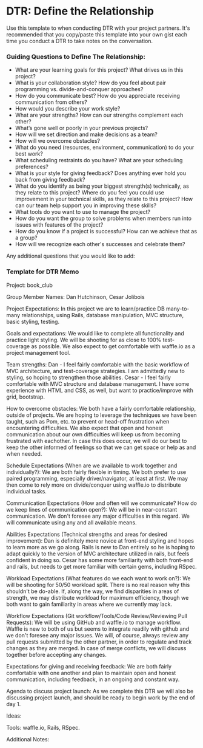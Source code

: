 # DTR: Define the Relationship

Use this template to when conducting DTR with your project partners. It's recommended that you copy/paste this template into your own gist each time you conduct a DTR to take notes on the conversation.

### Guiding Questions to Define The Relationship:

* What are your learning goals for this project? What drives us in this project?
* What is your collaboration style? How do you feel about pair programming vs. divide-and-conquer approaches?
* How do you communicate best? How do you appreciate receiving communication from others?
* How would you describe your work style?
* What are your strengths? How can our strengths complement each other?
* What’s gone well or poorly in your previous projects?
* How will we set direction and make decisions as a team?
* How will we overcome obstacles?
* What do you need (resources, environment, communication) to do your best work?
* What scheduling restraints do you have? What are your scheduling preferences?
* What is your style for giving feedback? Does anything ever hold you back from giving feedback?
* What do you identify as being your biggest strength(s) technically, as they relate to this project? Where do you feel you could use improvement in your technical skills, as they relate to this project? How can our team help support you in improving these skills?
* What tools do you want to use to manage the project?
* How do you want the group to solve problems when members run into issues with features of the project?
* How do you know if a project is successful? How can we achieve that as a group?
* How will we recognize each other's successes and celebrate them?

Any additional questions that you would like to add:






### Template for DTR Memo

Project: book_club

Group Member Names: Dan Hutchinson, Cesar Jolibois

Project Expectations: In this project we are to learn/practice DB many-to-many relationships, using Rails, database manipulation, MVC structure, basic styling, testing.

Goals and expectations: We would like to complete all functionality and practice light styling. We will be shooting for as close to 100% test-coverage as possible. We also expect to get comfortable with waffle.io as a project management tool.

Team strengths: Dan - I feel fairly comfortable with the basic workflow of MVC architecture, and test-coverage strategies. I am admittedly new to styling, so hoping to strengthen those abilities. Cesar - I feel fairly comfortable with MVC structure and database management. I have some experience with HTML and CSS, as well, but want to practice/improve with grid, bootstrap.

How to overcome obstacles: We both have a fairly comfortable relationship, outside of projects. We are hoping to leverage the techniques we have been taught, such as Pom, etc. to prevent or head-off frustration when encountering difficulties. We also expect that open and honest communication about our own difficulties will keep us from becoming frustrated with eachother. In case this does occur, we will do our best to keep the other informed of feelings so that we can get space or help as and when needed.

Schedule Expectations (When are we available to work together and individually?): We are both fairly flexible in timing. We both prefer to use paired programming, especially driver/navigator, at least at first. We may then come to rely more on divide/conquer using waffle.io to distribute individual tasks.

Communication Expectations (How and often will we communicate? How do we keep lines of communication open?):
We will be in near-constant communication. We don't foresee any major difficulties in this regard. We will communicate using any and all available means.

Abilities Expectations (Technical strengths and areas for desired improvement):
Dan is definitely more novice at front-end styling and hopes to learn more as we go along. Rails is new to Dan entirely so he is hoping to adapt quickly to the version of MVC architecture utilized in rails, but feels confident in doing so. Cesar has some more familiarity with both front-end and rails, but needs to get more familiar with certain gems, including RSpec.

Workload Expectations (What features do we each want to work on?):
We will be shooting for 50/50 workload split. There is no real reason why this shouldn't be do-able. If, along the way, we find disparities in areas of strength, we may distribute workload for maximum efficiency, though we both want to gain familiarity in areas where we currently may lack.

Workflow Expectations (Git workflow/Tools/Code Review/Reviewing Pull Requests):
We will be using GitHub and waffle.io to manage workflow. Waffle is new to both of us but seems to integrate readily with github and we don't foresee any major issues. We will, of course, always review any pull requests submitted by the other partner, in order to regulate and track changes as they are merged. In case of merge conflicts, we will discuss together before accepting any changes.

Expectations for giving and receiving feedback:
We are both fairly comfortable with one another and plan to maintain open and honest communication, including feedback, in an ongoing and constant way.

Agenda to discuss project launch:
As we complete this DTR we will also be discussing project launch, and should be ready to begin work by the end of day 1.

Ideas: 

Tools: waffle.io, Rails, RSpec.

Additional Notes:
